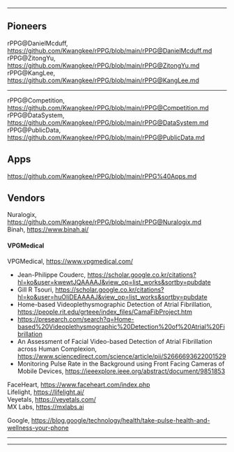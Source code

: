 ***
## Pioneers
rPPG@DanielMcduff, https://github.com/Kwangkee/rPPG/blob/main/rPPG@DanielMcduff.md  
rPPG@ZitongYu, https://github.com/Kwangkee/rPPG/blob/main/rPPG@ZitongYu.md  
rPPG@KangLee, https://github.com/Kwangkee/rPPG/blob/main/rPPG@KangLee.md  

***
rPPG@Competition, https://github.com/Kwangkee/rPPG/blob/main/rPPG@Competition.md  
rPPG@DataSystem, https://github.com/Kwangkee/rPPG/blob/main/rPPG@DataSystem.md  
rPPG@PublicData, https://github.com/Kwangkee/rPPG/blob/main/rPPG@PublicData.md  

## Apps
https://github.com/Kwangkee/rPPG/blob/main/rPPG%40Apps.md

## Vendors
Nuralogix, https://github.com/Kwangkee/rPPG/blob/main/rPPG@Nuralogix.md  
Binah, https://www.binah.ai/  

#### VPGMedical
VPGMedical, https://www.vpgmedical.com/  
- Jean-Philippe Couderc, https://scholar.google.co.kr/citations?hl=ko&user=kwewtJQAAAAJ&view_op=list_works&sortby=pubdate
- Gill R Tsouri, https://scholar.google.co.kr/citations?hl=ko&user=huOIiDEAAAAJ&view_op=list_works&sortby=pubdate  
- Home-based Videoplethysmographic Detection of Atrial Fibrillation, https://people.rit.edu/grteee/index_files/CamaFibProject.htm   
- https://presearch.com/search?q=Home-based%20Videoplethysmographic%20Detection%20of%20Atrial%20Fibrillation  
- An Assessment of Facial Video-based Detection of Atrial Fibrillation across Human Complexion, https://www.sciencedirect.com/science/article/pii/S2666693622001529
- Monitoring Pulse Rate in the Background using Front Facing Cameras of Mobile Devices, https://ieeexplore.ieee.org/abstract/document/9851853  
  > 


FaceHeart, https://www.faceheart.com/index.php  
Lifelight, https://lifelight.ai/    
Veyetals, https://veyetals.com/  
MX Labs, https://mxlabs.ai   

Google, https://blog.google/technology/health/take-pulse-health-and-wellness-your-phone   


***

***
